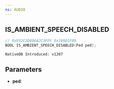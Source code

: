 ```yaml
---
ns: AUDIO
---
```

## IS_AMBIENT_SPEECH_DISABLED

```c
// 0x932C2D096A2C3FFF 0x109D1F89
BOOL IS_AMBIENT_SPEECH_DISABLED(Ped ped);
```

```
NativeDB Introduced: v1207
```

## Parameters
* **ped**:
